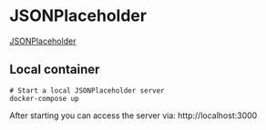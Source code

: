 
# JSONPlaceholder

[JSONPlaceholder](https://jsonplaceholder.typicode.com/)


## Local container

    # Start a local JSONPlaceholder server
    docker-compose up

After starting you can access the server via: http://localhost:3000
